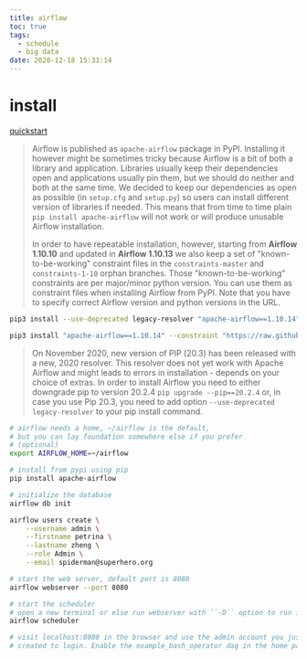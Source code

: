 ```yaml
---
title: airflow
toc: true
tags:
  - schedule
  - big data
date: 2020-12-18 15:33:14
---
```


# install

[quickstart](https://airflow.apache.org/docs/apache-airflow/stable/start.html)

> Airflow is published as `apache-airflow` package in PyPI. Installing it however might be sometimes tricky because Airflow is a bit of both a library and application. Libraries usually keep their dependencies open and applications usually pin them, but we should do neither and both at the same time. We decided to keep our dependencies as open as possible (in `setup.cfg` and `setup.py`) so users can install different version of libraries if needed. This means that from time to time plain `pip install apache-airflow` will not work or will produce unusable Airflow installation.
> 
> In order to have repeatable installation, however, starting from **Airflow 1.10.10** and updated in **Airflow 1.10.13** we also keep a set of "known-to-be-working" constraint files in the `constraints-master` and `constraints-1-10` orphan branches. Those "known-to-be-working" constraints are per major/minor python version. You can use them as constraint files when installing Airflow from PyPI. Note that you have to specify correct Airflow version and python versions in the URL.

```sh
pip3 install --use-deprecated legacy-resolver "apache-airflow==1.10.14" --constraint "https://raw.githubusercontent.com/apache/airflow/constraints-1.10.14/constraints-3.8.txt" 

pip3 install "apache-airflow==1.10.14" --constraint "https://raw.githubusercontent.com/apache/airflow/constraints-1.10.14/constraints-3.8.txt" 
```

> On November 2020, new version of PIP (20.3) has been released with a new, 2020 resolver. This resolver does not yet work with Apache Airflow and might leads to errors in installation - depends on your choice of extras. In order to install Airflow you need to either downgrade pip to version 20.2.4 `pip upgrade --pip==20.2.4` or, in case you use Pip 20.3, you need to add option `--use-deprecated legacy-resolver` to your pip install command.

```sh
# airflow needs a home, ~/airflow is the default,
# but you can lay foundation somewhere else if you prefer
# (optional)
export AIRFLOW_HOME=~/airflow

# install from pypi using pip
pip install apache-airflow

# initialize the database
airflow db init

airflow users create \
    --username admin \
    --firstname petrina \
    --lastname zheng \
    --role Admin \
    --email spiderman@superhero.org

# start the web server, default port is 8080
airflow webserver --port 8080

# start the scheduler
# open a new terminal or else run webserver with ``-D`` option to run it as a daemon
airflow scheduler

# visit localhost:8080 in the browser and use the admin account you just
# created to login. Enable the example_bash_operator dag in the home page
```